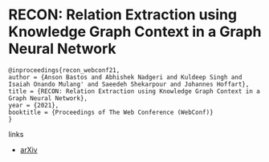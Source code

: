 # RECON: Relation Extraction using Knowledge Graph Context in a Graph Neural Network

```
@inproceedings{recon_webconf21,
author = {Anson Bastos and Abhishek Nadgeri and Kuldeep Singh and Isaiah Onando Mulang' and Saeedeh Shekarpour and Johannes Hoffart},
title = {RECON: Relation Extraction using Knowledge Graph Context in a Graph Neural Network},
year = {2021},
booktitle = {Proceedings of The Web Conference (WebConf)}
}
```

links
- [arXiv](https://arxiv.org/abs/2009.08694)
